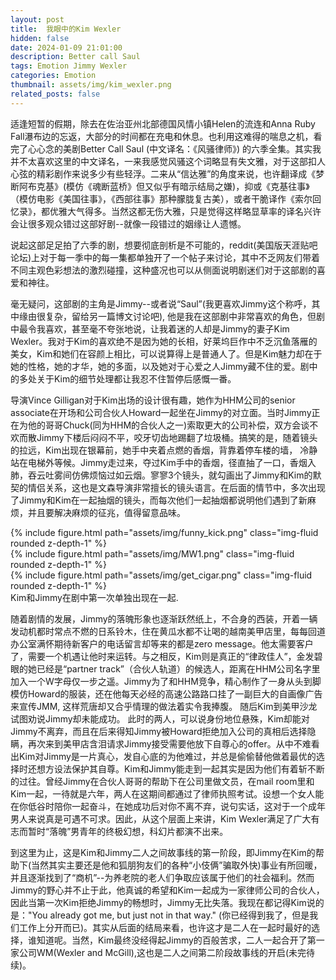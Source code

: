 ```yaml
---
layout: post
title:  我眼中的Kim Wexler
hidden: false
date: 2024-01-09 21:01:00
description: Better call Saul
tags: Emotion Jimmy Wexler
categories: Emotion
thumbnail: assets/img/kim_wexler.png
related_posts: false
---
```

适逢短暂的假期，除去在佐治亚州北部德国风情小镇Helen的流连和Anna Ruby Fall瀑布边的忘返，大部分的时间都在充电和休息。也利用这难得的喘息之机，看完了心心念的美剧Better Call Saul (中文译名：《风骚律师》) 的六季全集。其实我并不太喜欢这里的中文译名，一来我感觉风骚这个词略显有失文雅，对于这部扣人心弦的精彩剧作来说多少有些轻浮。二来从“信达雅”的角度来说，也许翻译成《梦断阿布克基》(模仿《魂断蓝桥》但又似乎有暗示结局之嫌)，抑或《克基往事》（模仿电影《美国往事》，《西部往事》那种朦胧复古美），或者干脆译作《索尔回忆录》，都优雅大气得多。当然这都无伤大雅，只是觉得这样略显草率的译名兴许会让很多观众错过这部好剧--就像一段错过的姻缘让人遗憾。

说起这部足足拍了六季的剧，想要彻底剖析是不可能的，reddit(美国版天涯贴吧论坛)上对于每一季中的每一集都单独开了一个帖子来讨论，其中不乏网友们带着不同主观色彩想法的激烈碰撞，这种盛况也可以从侧面说明剧迷们对于这部剧的喜爱和神往。

毫无疑问，这部剧的主角是Jimmy--或者说“Saul”(我更喜欢Jimmy这个称呼，其中缘由很复杂，留给另一篇博文讨论吧), 他是我在这部剧中非常喜欢的角色，但剧中最令我喜欢，甚至毫不夸张地说，让我着迷的人却是Jimmy的妻子Kim Wexler。我对于Kim的喜欢绝不是因为她的长相，好莱坞巨作中不乏沉鱼落雁的美女，Kim和她们在容颜上相比，可以说算得上是普通人了。但是Kim魅力却在于她的性格，她的才华，她的多面，以及她对于心爱之人Jimmy藏不住的爱。剧中的多处关于Kim的细节处理都让我忍不住暂停后感慨一番。

导演Vince Gilligan对于Kim出场的设计很有趣，她作为HHM公司的senior associate在开场和公司合伙人Howard一起坐在Jimmy的对立面。当时Jimmy正在为他的哥哥Chuck(同为HHM的合伙人之一)索取更大的公司补偿，双方会谈不欢而散Jimmy下楼后闷闷不平，咬牙切齿地踢翻了垃圾桶。搞笑的是，随着镜头的拉远，Kim出现在银幕前，她手中夹着点燃的香烟，背靠着停车楼的墙， 冷静站在电梯外等候。Jimmy走过来，夺过Kim手中的香烟，径直抽了一口，香烟入肺，吞云吐雾间仿佛烦恼过如云烟。寥寥3个镜头，就勾画出了Jimmy和Kim的默契的情侣关系，这也是文森导演非常擅长的镜头语言。在后面的情节中，多次出现了Jimmy和Kim在一起抽烟的镜头，而每次他们一起抽烟都说明他们遇到了新麻烦，并且要解决麻烦的征兆，值得留意品味。
<div class="row mt-3">
    <div class="col-sm mt-3 mt-md-0">
        {% include figure.html path="assets/img/funny_kick.png" class="img-fluid rounded z-depth-1" %}
    </div>
    <div class="col-sm mt-3 mt-md-0">
        {% include figure.html path="assets/img/MW1.png" class="img-fluid rounded z-depth-1" %}
    </div>
    <div class="col-sm mt-3 mt-md-0">
        {% include figure.html path="assets/img/get_cigar.png" class="img-fluid rounded z-depth-1" %}
    </div> 
</div>
<div class="caption">
    Kim和Jimmy在剧中第一次单独出现在一起.
</div>

随着剧情的发展，Jimmy的落魄形象也逐渐跃然纸上，不合身的西装，开着一辆发动机都时常点不燃的日系铃木，住在黄瓜水都不让喝的越南美甲店里，每每回道办公室满怀期待新客户的电话留言却等来的都是zero message。他太需要客户了，需要一个机遇让他时来运转。与之相反，Kim则是真正的“律政佳人”，金发碧眼的她已经是“partner track”（合伙人轨道）的候选人，距离在HHM公司名字里加入一个W字母仅一步之遥。Jimmy为了和HHM竞争，精心制作了一身从头到脚模仿Howard的服装，还在他每天必经的高速公路路口挂了一副巨大的自画像广告来宣传JMM, 这样荒唐却又合乎情理的做法着实令我捧腹。 随后Kim到美甲沙龙试图劝说Jimmy却未能成功。 此时的两人，可以说身份地位悬殊，Kim却能对Jimmy不离弃，而且在后来得知Jimmy被Howard拒绝加入公司的真相后选择隐瞒，再次来到美甲店含泪请求Jimmy接受需要他放下自尊心的offer。从中不难看出Kim对Jimmy是一片真心，发自心底的为他难过，并总是偷偷替他做着最优的选择时还想方设法保护其自尊。Kim和Jimmy能走到一起其实是因为他们有着斩不断的过往。曾经Jimmy在合伙人哥哥的帮助下在公司里做文员，在mail room里和Kim一起，一待就是六年，两人在这期间都通过了律师执照考试。设想一个女人能在你低谷时陪你一起奋斗，在她成功后对你不离不弃，说句实话，这对于一个成年男人来说真是可遇不可求。因此，从这个层面上来讲，Kim Wexler满足了广大有志而暂时“落魄”男青年的终极幻想，科幻片都演不出来。


到这里为止，这是Kim和Jimmy二人之间故事线的第一阶段，即Jimmy在Kim的帮助下(当然其实主要还是他和狐朋狗友们的各种“小伎俩”骗取外快)事业有所回暖，并且逐渐找到了“商机”--为养老院的老人们争取应该属于他们的社会福利。然而Jimmy的野心并不止于此，他真诚的希望和Kim一起成为一家律师公司的合伙人，因此当第一次Kim拒绝Jimmy的畅想时，Jimmy无比失落。我现在都记得Kim说的是："You already got me, but just not in that way." (你已经得到我了，但是我们工作上分开而已)。其实从后面的结局来看，也许这才是二人在一起时最好的选择，谁知道呢。当然，Kim最终没经得起Jimmy的百般苦求，二人一起合开了第一家公司WM(Wexler and McGill),这也是二人之间第二阶段故事线的开启(未完待续)。



